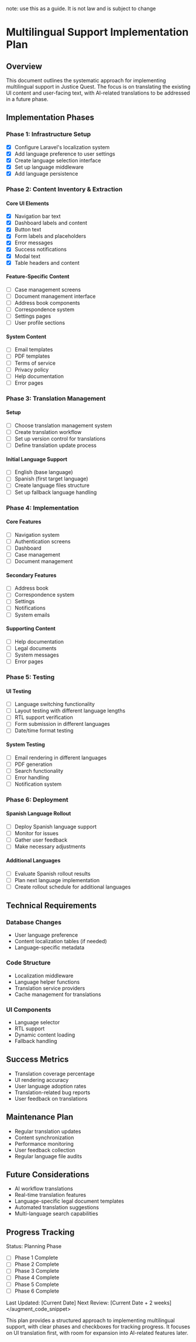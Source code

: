 note: use this as a guide. It is not law and is subject to change

# Multilingual Support Implementation Plan

## Overview
This document outlines the systematic approach for implementing multilingual support in Justice Quest. The focus is on translating the existing UI content and user-facing text, with AI-related translations to be addressed in a future phase.

## Implementation Phases

### Phase 1: Infrastructure Setup
- [x] Configure Laravel's localization system
- [x] Add language preference to user settings
- [x] Create language selection interface
- [x] Set up language middleware
- [x] Add language persistence

### Phase 2: Content Inventory & Extraction
#### Core UI Elements
- [x] Navigation bar text
- [x] Dashboard labels and content
- [x] Button text
- [x] Form labels and placeholders
- [x] Error messages
- [x] Success notifications
- [x] Modal text
- [x] Table headers and content

#### Feature-Specific Content
- [ ] Case management screens
- [ ] Document management interface
- [ ] Address book components
- [ ] Correspondence system
- [ ] Settings pages
- [ ] User profile sections

#### System Content
- [ ] Email templates
- [ ] PDF templates
- [ ] Terms of service
- [ ] Privacy policy
- [ ] Help documentation
- [ ] Error pages

### Phase 3: Translation Management
#### Setup
- [ ] Choose translation management system
- [ ] Create translation workflow
- [ ] Set up version control for translations
- [ ] Define translation update process

#### Initial Language Support
- [ ] English (base language)
- [ ] Spanish (first target language)
- [ ] Create language files structure
- [ ] Set up fallback language handling

### Phase 4: Implementation
#### Core Features
- [ ] Navigation system
- [ ] Authentication screens
- [ ] Dashboard
- [ ] Case management
- [ ] Document management

#### Secondary Features
- [ ] Address book
- [ ] Correspondence system
- [ ] Settings
- [ ] Notifications
- [ ] System emails

#### Supporting Content
- [ ] Help documentation
- [ ] Legal documents
- [ ] System messages
- [ ] Error pages

### Phase 5: Testing
#### UI Testing
- [ ] Language switching functionality
- [ ] Layout testing with different language lengths
- [ ] RTL support verification
- [ ] Form submission in different languages
- [ ] Date/time format testing

#### System Testing
- [ ] Email rendering in different languages
- [ ] PDF generation
- [ ] Search functionality
- [ ] Error handling
- [ ] Notification system

### Phase 6: Deployment
#### Spanish Language Rollout
- [ ] Deploy Spanish language support
- [ ] Monitor for issues
- [ ] Gather user feedback
- [ ] Make necessary adjustments

#### Additional Languages
- [ ] Evaluate Spanish rollout results
- [ ] Plan next language implementation
- [ ] Create rollout schedule for additional languages

## Technical Requirements

### Database Changes
- User language preference
- Content localization tables (if needed)
- Language-specific metadata

### Code Structure
- Localization middleware
- Language helper functions
- Translation service providers
- Cache management for translations

### UI Components
- Language selector
- RTL support
- Dynamic content loading
- Fallback handling

## Success Metrics
- Translation coverage percentage
- UI rendering accuracy
- User language adoption rates
- Translation-related bug reports
- User feedback on translations

## Maintenance Plan
- Regular translation updates
- Content synchronization
- Performance monitoring
- User feedback collection
- Regular language file audits

## Future Considerations
- AI workflow translations
- Real-time translation features
- Language-specific legal document templates
- Automated translation suggestions
- Multi-language search capabilities

## Progress Tracking
Status: Planning Phase
- [ ] Phase 1 Complete
- [ ] Phase 2 Complete
- [ ] Phase 3 Complete
- [ ] Phase 4 Complete
- [ ] Phase 5 Complete
- [ ] Phase 6 Complete

Last Updated: [Current Date]
Next Review: [Current Date + 2 weeks]
</augment_code_snippet>

This plan provides a structured approach to implementing multilingual support, with clear phases and checkboxes for tracking progress. It focuses on UI translation first, with room for expansion into AI-related features later.
